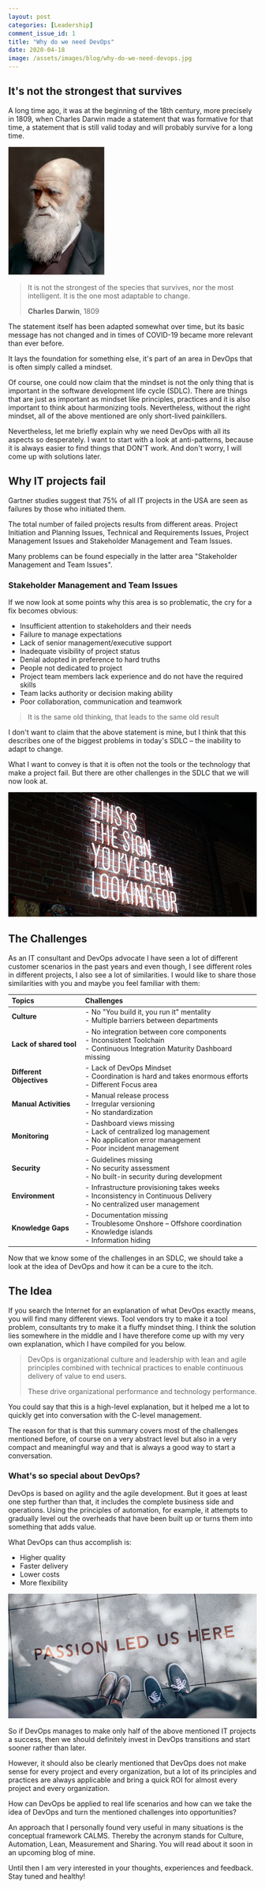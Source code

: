```yaml
---
layout: post
categories: [Leadership]
comment_issue_id: 1
title: "Why do we need DevOps"
date: 2020-04-18
image: /assets/images/blog/why-do-we-need-devops.jpg
---
```


## It's not the strongest that survives

A long time ago, it was at the beginning of the 18th century, more precisely in 1809, when Charles Darwin made a statement that was formative for that time, a statement that is still valid today and will probably survive for a long time.

![Charles Darwin](/assets/images/blog/darwin.png)

> It is not the strongest of the species that survives, 
nor the most intelligent. It is the one most adaptable to change.
>
> **Charles Darwin**, 1809

The statement itself has been adapted somewhat over time, but its basic message has not changed and in times of COVID-19 became more relevant than ever before.

It lays the foundation for something else, it's part of an area in DevOps that is often simply called a mindset.

Of course, one could now claim that the mindset is not the only thing that is important in the software development life cycle (SDLC). There are things that are just as important as mindset like principles, practices and it is also important to think about harmonizing tools. Nevertheless, without the right mindset, all of the above mentioned are only short-lived painkillers.

Nevertheless, let me briefly explain why we need DevOps with all its aspects so desperately. I want to start with a look at anti-patterns, because it is always easier to find things that DON'T work. And don't worry, I will come up with solutions later. 

## Why IT projects fail

Gartner studies suggest that 75% of all IT projects in the USA are seen as failures by those who initiated them.

The total number of failed projects results from different areas. Project Initiation and Planning Issues, Technical and Requirements Issues, Project Management Issues and Stakeholder Management and Team Issues.

Many problems can be found especially in the latter area "Stakeholder Management and Team Issues".

### Stakeholder Management and Team Issues

If we now look at some points why this area is so problematic, the cry for a fix becomes obvious:

- Insufficient attention to stakeholders and their needs
- Failure to manage expectations
- Lack of senior management/executive support
- Inadequate visibility of project status
- Denial adopted in preference to hard truths
- People not dedicated to project
- Project team members lack experience and do not have the required skills
- Team lacks authority or decision making ability
- Poor collaboration, communication and teamwork

> It is the same old thinking, that leads to the same old result

I don't want to claim that the above statement is mine, but I think that this describes one of the biggest problems in today's SDLC – the inability to adapt to change.

What I want to convey is that it is often not the tools or the technology that make a project fail. But there are other challenges in the SDLC that we will now look at.

![You're not lost, you're here](/assets/images/blog/the-sign.jpg)


## The Challenges

As an IT consultant and DevOps advocate I have seen a lot of different customer scenarios in the past years and even though, I see different roles in different projects, I also see a lot of similarities. I would like to share those similarities with you and maybe you feel familiar with them:

| Topics                   | Challenges                                          |
|:-------------------------|:----------------------------------------------------|
| **Culture**              | - No "You build it, you run it" mentality<br />- Multiple barriers between departments |
| **Lack of shared tool**  | - No integration between core components<br />- Inconsistent Toolchain<br />- Continuous Integration Maturity Dashboard missing |
| **Different Objectives** | - Lack of DevOps Mindset<br />- Coordination is hard and takes enormous efforts<br />- Different Focus area |
| **Manual Activities**    | - Manual release process<br />- Irregular versioning<br />- No standardization |
| **Monitoring**           | - Dashboard views missing<br />- Lack of centralized log management<br />- No application error management<br />- Poor incident management |
| **Security**             | - Guidelines missing<br />- No security assessment<br />- No built-in security during development |
| **Environment**          | - Infrastructure provisioning takes weeks<br />- Inconsistency in Continuous Delivery<br />- No centralized user management |
| **Knowledge Gaps**       | - Documentation missing<br />- Troublesome Onshore – Offshore coordination<br />- Knowledge islands<br />- Information hiding |

Now that we know some of the challenges in an SDLC, we should take a look at the idea of DevOps and how it can be a cure to the itch.

## The Idea

If you search the Internet for an explanation of what DevOps exactly means, you will find many different views. Tool vendors try to make it a tool problem, consultants try to make it a fluffy mindset thing. I think the solution lies somewhere in the middle and I have therefore come up with my very own explanation, which I have compiled for you below.

> DevOps is organizational culture and leadership with lean and agile principles combined with technical practices to enable continuous delivery of value to end users.
>
> These drive organizational performance and technology performance.

You could say that this is a high-level explanation, but it helped me a lot to quickly get into conversation with the C-level management.

The reason for that is that this summary covers most of the challenges mentioned before, of course on a very abstract level but also in a very compact and meaningful way and that is always a good way to start a conversation. 

### What's so special about DevOps?

DevOps is based on agility and the agile development. But it goes at least one step further than that, it includes the complete business side and operations. Using the principles of automation, for example, it attempts to gradually level out the overheads that have been built up or turns them into something that adds value.

What DevOps can thus accomplish is:

- Higher quality
- Faster delivery
- Lower costs
- More flexibility

![Passion led us here](/assets/images/blog/passion-led-us-here.jpg)

So if DevOps manages to make only half of the above mentioned IT projects a success, then we should definitely invest in DevOps transitions and start sooner rather than later.

However, it should also be clearly mentioned that DevOps does not make sense for every project and every organization, but a lot of its principles and practices are always applicable and bring a quick ROI for almost every project and every organization.

How can DevOps be applied to real life scenarios and how can we take the idea of DevOps and turn the mentioned challenges into opportunities?

An approach that I personally found very useful in many situations is the conceptual framework CALMS. Thereby the acronym stands for Culture, Automation, Lean, Measurement and Sharing. You will read about it soon in an upcoming blog of mine.

Until then I am very interested in your thoughts, experiences and feedback. Stay tuned and healthy!